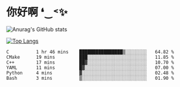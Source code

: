 # 你好啊 ❛‿˂✨

![Anurag's GitHub stats](https://github-readme-stats.vercel.app/api?username=ZombieFly&count_private=true&show_icons=true)

[![Top Langs](https://github-readme-stats.vercel.app/api/top-langs/?username=ZombieFly&layout=compact&count_private=true&hide=Ruby,makefile)](https://github.com/anuraghazra/github-readme-stats)

<!--START_SECTION:waka-->

```text
C          1 hr 46 mins    ████████████████▒░░░░░░░░   64.82 %
CMake      19 mins         ███░░░░░░░░░░░░░░░░░░░░░░   11.85 %
C++        17 mins         ██▓░░░░░░░░░░░░░░░░░░░░░░   10.70 %
YAML       11 mins         █▓░░░░░░░░░░░░░░░░░░░░░░░   07.00 %
Python     4 mins          ▓░░░░░░░░░░░░░░░░░░░░░░░░   02.48 %
Bash       3 mins          ▒░░░░░░░░░░░░░░░░░░░░░░░░   01.90 %
```

<!--END_SECTION:waka-->
